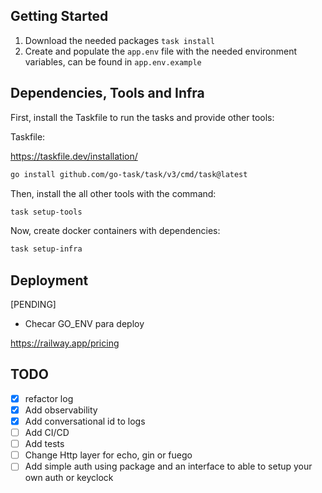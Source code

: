 ## Getting Started

1. Download the needed packages `task install`
2. Create and populate the `app.env` file with the needed environment variables, can be found in `app.env.example`

## Dependencies, Tools and Infra

First, install the Taskfile to run the tasks and provide other tools: 

Taskfile:

https://taskfile.dev/installation/

```bash
go install github.com/go-task/task/v3/cmd/task@latest
```

Then, install the all other tools with the command:

```bash
task setup-tools
```

Now, create docker containers with dependencies:

```bash
task setup-infra
```

## Deployment

[PENDING]
- Checar GO_ENV para deploy

https://railway.app/pricing

## TODO 
- [x] refactor log
- [x] Add observability
- [x] Add conversational id to logs
- [ ] Add CI/CD
- [ ] Add tests
- [ ] Change Http layer for echo, gin or fuego
- [ ] Add simple auth using package and an interface to able to setup your own auth or keyclock
